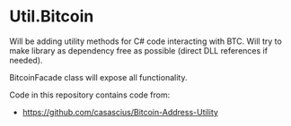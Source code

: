 # Util.Bitcoin

Will be adding utility methods for C# code interacting with BTC. Will try to make library as dependency free as possible (direct DLL references if needed).

BitcoinFacade class will expose all functionality.

Code in this repository contains code from:

- https://github.com/casascius/Bitcoin-Address-Utility
